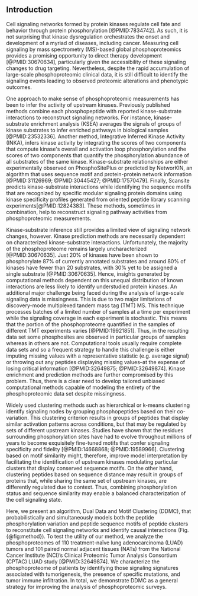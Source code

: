 ## Introduction

<!-- Kinase signaling / phophoproteomics in general -->

Cell signaling networks formed by protein kinases regulate cell fate and behavior through protein phosphorylation [@PMID:7834742]. As such, it is not surprising that kinase dysregulation orchestrates the onset and development of a myriad of diseases, including cancer. Measuring cell signaling by mass spectrometry (MS)-based global phosphoproteomics provides a promising opportunity to direct therapy development [@PMID:30670634], particularly given the accessibility of these signaling changes to drug targeting. Nevertheless, despite the rapid accumulation of large-scale phosphoproteomic clinical data, it is still difficult to identify the signaling events leading to observed proteomic alterations and phenotypic outcomes.

<!-- Current methods to analyze phosphoproteomics -->

One approach to make sense of phosphoproteomic measurements has been to infer the activity of upstream kinases. Previously published methods combine each phosphopeptide with reported kinase-substrate interactions to reconstruct signaling networks. For instance, kinase-substrate enrichment analysis (KSEA) averages the signals of groups of kinase substrates to infer enriched pathways in biological samples [@PMID:23532336]. Another method, Integrative Inferred Kinase Activity (INKA), infers kinase activity by integrating the scores of two components that compute kinase's overall and activation loop phosphorylation and the scores of two components that quantify the phosphorylation abundance of all substrates of the same kinase. Kinase-substrate relationships are either experimentally observed on PhosphoSitePlus or predicted by NetworKIN, an algorithm that uses sequence motif and protein-protein network information [@PMID:31126969; @PMID:30445427; @PMID:17570479]. Finally, Scansite predicts kinase-substrate interactions while identifying the sequence motifs that are recognized by specific modular signaling protein domains using kinase specificity profiles generated from oriented peptide library scanning experiments[@PMID:12824383]. These methods, sometimes in combination, help to reconstruct signaling pathway activities from phosphoproteomic measurements.

<!-- Limitations of these methods; (1) Kinase prediction bias (2) Data missingness -->

Kinase-substrate inference still provides a limited view of signaling network changes, however. Kinase prediction methods are necessarily dependent on characterized kinase-substrate interactions. Unfortunately, the majority of the phosphoproteome remains largely uncharacterized [@PMID:30670635]. Just 20% of kinases have been shown to phosphorylate 87% of currently annotated substrates and around 80% of kinases have fewer than 20 substrates, with 30% yet to be assigned a single substrate [@PMID:30670635]. Hence, insights generated by computational methods dependent on this unequal distribution of known interactions are less likely to identify understudied protein kinases. An additional major challenge being faced during the analysis of large-scale signaling data is missingness. This is due to two major limitations of discovery-mode multiplexed tandem mass tag (TMT) MS. This technique processes batches of a limited number of samples at a time per experiment while the signaling coverage in each experiment is stochastic. This means that the portion of the phosphoproteome quantified in the samples of different TMT experiments varies [@PMID:19921851]. Thus, in the resulting data set some phosphosites are observed in particular groups of samples whereas in others are not. Computational tools usually require complete data sets and so a frequent strategy to handle this challenge is either imputing missing values with a representative statistic (e.g. average signal) or throwing out any peptides displaying missing values–at the expense of losing critical information [@PMID:32649875; @PMID:32649874]. Kinase enrichment and prediction methods are further compromised by this problem. Thus, there is a clear need to develop tailored unbiased computational methods capable of modeling the entirety of the phosphoproteomic data set despite missingness. 

<!-- Introucing motifs -->

Widely used clustering methods such as hierarchical or k-means clustering identify signaling nodes by grouping phosphopeptides based on their co-variation. This clustering criterion results in groups of peptides that display similar activation patterns across conditions, but that may be regulated by sets of different upstream kinases. Studies have shown that the residues surrounding phosphorylation sites have had to evolve throughout millions of years to become exquisitely fine-tuned motifs that confer signaling specificity and fidelity [@PMID:14668868; @PMID:19589966]. Clustering based on motif similarity might, therefore, improve model interpretation by facilitating the identification of upstream kinases modulating particular clusters that display conserved sequence motifs. On the other hand, clustering peptides based on sequence distance may result in groups of proteins that, while sharing the same set of upstream kinases, are differently regulated due to context. Thus, combining phosphorylation status and sequence similarity may enable a balanced characterization of the cell signaling state.

<!-- Introduction to paper -->

Here, we present an algorithm, Dual Data and Motif Clustering (DDMC), that probabilistically and simultaneously models both the peptide phosphorylation variation and peptide sequence motifs of peptide clusters to reconstitute cell signaling networks and identify causal interactions (Fig. {@fig:method}). To test the utility of our method, we analyze the phosphoproteomes of 110 treatment-naïve lung adenocarcinoma (LUAD) tumors and 101 paired normal adjacent tissues (NATs) from the National Cancer Institute (NCI)’s Clinical Proteomic Tumor Analysis Consortium (CPTAC) LUAD study [@PMID:32649874]. We characterize the phosphoproteome of patients by identifying those signaling signatures associated with tumorigenesis, the presence of specific mutations, and tumor immune infiltration. In total, we demonstrate DDMC as a general strategy for improving the analysis of phosphoproteomic surveys.
